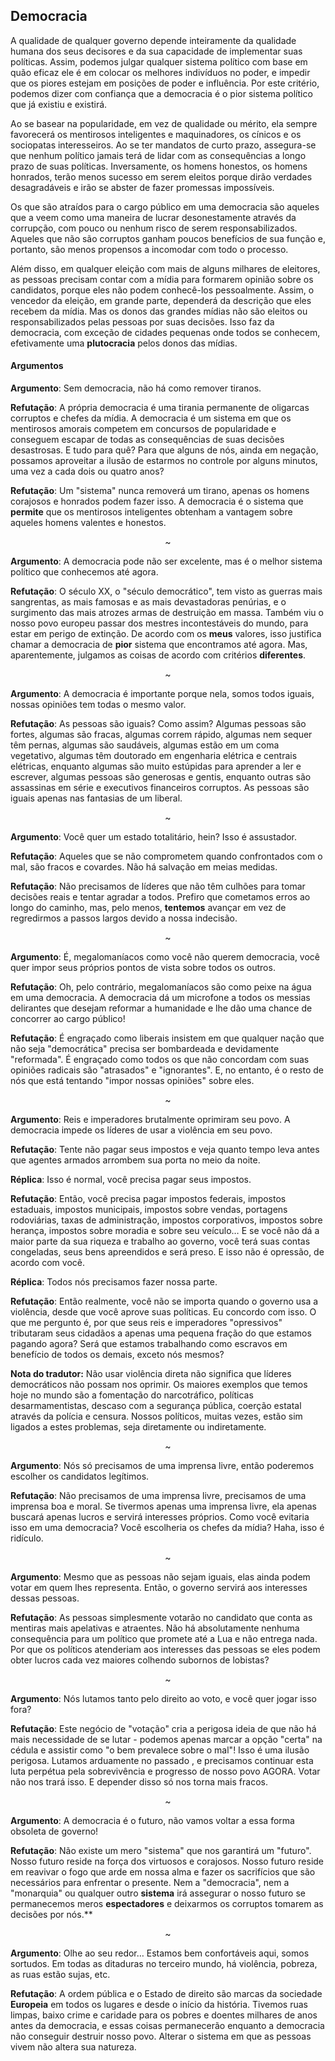 ## Democracia

A qualidade de qualquer governo depende inteiramente da qualidade humana dos seus decisores e da sua capacidade de implementar suas políticas. Assim, podemos julgar qualquer sistema político com base em quão eficaz ele é em colocar os melhores indivíduos no poder, e impedir que os piores estejam em posições de poder e influência. Por este critério, podemos dizer com confiança que a democracia é o pior sistema político que já existiu e existirá.

Ao se basear na popularidade, em vez de qualidade ou mérito, ela sempre favorecerá os mentirosos inteligentes e maquinadores, os cínicos e os sociopatas interesseiros. Ao se ter mandatos de curto prazo, assegura-se que nenhum político jamais terá de lidar com as consequências a longo prazo de suas políticas. Inversamente, os homens honestos, os homens honrados, terão menos sucesso em serem eleitos porque dirão verdades desagradáveis e irão se abster de fazer promessas impossíveis.

Os que são atraídos para o cargo público em uma democracia são aqueles que a veem como uma maneira de lucrar desonestamente através da corrupção, com pouco ou nenhum risco de serem responsabilizados. Aqueles que não são corruptos ganham poucos benefícios de sua função e, portanto, são menos propensos a incomodar com todo o processo.

Além disso, em qualquer eleição com mais de alguns milhares de eleitores, as pessoas precisam contar com a mídia para formarem opinião sobre os candidatos, porque eles não podem conhecê-los pessoalmente. Assim, o vencedor da eleição, em grande parte, dependerá da descrição que eles recebem da mídia. Mas os donos das grandes mídias não são eleitos ou responsabilizados pelas pessoas por suas decisões. Isso faz da democracia, com exceção de cidades pequenas onde todos se conhecem, efetivamente uma **plutocracia** pelos donos das mídias.

#### Argumentos

**Argumento**: Sem democracia, não há como remover tiranos.

**Refutação**: A própria democracia é uma tirania permanente de oligarcas corruptos e chefes da mídia. A democracia é um sistema em que os mentirosos amorais competem em concursos de popularidade e conseguem escapar de todas as consequências de suas decisões desastrosas. E tudo para quê? Para que alguns de nós, ainda em negação, possamos aproveitar a ilusão de estarmos no controle por alguns minutos, uma vez a cada dois ou quatro anos?

**Refutação**: Um "sistema" nunca removerá um tirano, apenas os homens corajosos e honrados podem fazer isso. A democracia é o sistema que **permite** que os mentirosos inteligentes obtenham a vantagem sobre aqueles homens valentes e honestos.

<p align="center">~</p>

**Argumento**: A democracia pode não ser excelente, mas é o melhor sistema político que conhecemos até agora.

**Refutação**: O século XX, o "século democrático", tem visto as guerras mais sangrentas, as mais famosas e as mais devastadoras penúrias, e o surgimento das mais atrozes armas de destruição em massa. Também viu o nosso povo europeu passar dos mestres incontestáveis do mundo, para estar em perigo de extinção. De acordo com os **meus** valores, isso justifica chamar a democracia de **pior** sistema que encontramos até agora. Mas, aparentemente, julgamos as coisas de acordo com critérios **diferentes**.

<p align="center">~</p>

**Argumento**: A democracia é importante porque nela, somos todos iguais, nossas opiniões tem todas o mesmo valor.

**Refutação**: As pessoas são iguais? Como assim? Algumas pessoas são fortes, algumas são fracas, algumas correm rápido, algumas nem sequer têm pernas, algumas são saudáveis, algumas estão em um coma vegetativo, algumas têm doutorado em engenharia elétrica e centrais elétricas, enquanto algumas são muito estúpidas para aprender a ler e escrever, algumas pessoas são generosas e gentis, enquanto outras são assassinas em série e executivos financeiros corruptos. As pessoas são iguais apenas nas fantasias de um liberal.

<p align="center">~</p>

**Argumento**: Você quer um estado totalitário, hein? Isso é assustador.

**Refutação**: Aqueles que se não comprometem quando confrontados com o mal, são fracos e covardes. Não há salvação em meias medidas.

**Refutação**: Não precisamos de líderes que não têm culhões para tomar decisões reais e tentar agradar a todos. Prefiro que cometamos erros ao longo do caminho, mas, pelo menos, **tentemos** avançar em vez de regredirmos a passos largos devido a nossa indecisão.

<p align="center">~</p>

**Argumento**: É, megalomaníacos como você não querem democracia, você quer impor seus próprios pontos de vista sobre todos os outros.

**Refutação**: Oh, pelo contrário, megalomaníacos são como peixe na água em uma democracia. A democracia dá um microfone a todos os messias delirantes que desejam reformar a humanidade e lhe dão uma chance de concorrer ao cargo público!

**Refutação**: É engraçado como liberais insistem em que qualquer nação que não seja "democrática" precisa ser bombardeada e devidamente "reformada". É engraçado como todos os que não concordam com suas opiniões radicais são "atrasados" e "ignorantes". E, no entanto, é o resto de nós que está tentando "impor nossas opiniões" sobre eles.

<p align="center">~</p>

**Argumento**: Reis e imperadores brutalmente oprimiram seu povo. A democracia impede os líderes de usar a violência em seu povo.

**Refutação**: Tente não pagar seus impostos e veja quanto tempo leva antes que agentes armados arrombem sua porta no meio da noite.

**Réplica**: Isso é normal, você precisa pagar seus impostos.

**Refutação**: Então, você precisa pagar impostos federais, impostos estaduais, impostos municipais, impostos sobre vendas, portagens rodoviárias, taxas de administração, impostos corporativos, impostos sobre herança, impostos sobre moradia e sobre seu veículo… E se você não dá a maior parte da sua riqueza e trabalho ao governo, você terá suas contas congeladas, seus bens apreendidos e será preso. E isso não é opressão, de acordo com você.

**Réplica**: Todos nós precisamos fazer nossa parte.

**Refutação**: Então realmente, você não se importa quando o governo usa a violência, desde que você aprove suas políticas. Eu concordo com isso. O que me pergunto é, por que seus reis e imperadores "opressivos" tributaram seus cidadãos a apenas uma pequena fração do que estamos pagando agora? Será que estamos trabalhando como escravos em benefício de todos os demais, exceto nós mesmos?

**Nota do tradutor:** Não usar violência direta não significa que líderes democráticos não possam nos oprimir. Os maiores exemplos que temos hoje no mundo são a fomentação do narcotráfico, políticas desarmamentistas, descaso com a segurança pública, coerção estatal através da polícia e censura. Nossos políticos, muitas vezes, estão sim ligados a estes problemas, seja diretamente ou indiretamente.

<p align="center">~</p>

**Argumento**: Nós só precisamos de uma imprensa livre, então poderemos escolher os candidatos legítimos.

**Refutação**: Não precisamos de uma imprensa livre, precisamos de uma imprensa boa e moral. Se tivermos apenas uma imprensa livre, ela apenas buscará apenas lucros e servirá interesses próprios. Como você evitaria isso em uma democracia? Você escolheria os chefes da mídia? Haha, isso é ridículo.

<p align="center">~</p>

**Argumento**: Mesmo que as pessoas não sejam iguais, elas ainda podem votar em quem lhes representa. Então, o governo servirá aos interesses dessas pessoas.

**Refutação**: As pessoas simplesmente votarão no candidato que conta as mentiras mais apelativas e atraentes. Não há absolutamente nenhuma consequência para um político que promete até a Lua e não entrega nada. Por que os políticos atenderiam aos interesses das pessoas se eles podem obter lucros cada vez maiores colhendo subornos de lobistas?

<p align="center">~</p>

**Argumento**: Nós lutamos tanto pelo direito ao voto, e você quer jogar isso fora?

**Refutação**: Este negócio de "votação" cria a perigosa ideia de que não há mais necessidade de se lutar - podemos apenas marcar a opção "certa" na cédula e assistir como "o bem prevalece sobre o mal"! Isso é uma ilusão perigosa. Lutamos arduamente no passado , e precisamos continuar esta luta perpétua pela sobrevivência e progresso de nosso povo AGORA. Votar não nos trará isso. E depender disso só nos torna mais fracos.

<p align="center">~</p>

**Argumento**: A democracia é o futuro, não vamos voltar a essa forma obsoleta de governo!

**Refutação**: Não existe um mero "sistema" que nos garantirá um "futuro". Nosso futuro reside na força dos virtuosos e corajosos. Nosso futuro reside em reavivar o fogo que arde em nossa alma e fazer os sacrifícios que são necessários para enfrentar o presente. Nem a "democracia", nem a "monarquia" ou qualquer outro **sistema** irá assegurar o nosso futuro se permanecemos meros **espectadores** e deixarmos os corruptos tomarem as decisões por nós.**

<p align="center">~</p>

**Argumento**: Olhe ao seu redor… Estamos bem confortáveis aqui, somos sortudos. Em todas as ditaduras no terceiro mundo, há violência, pobreza, as ruas estão sujas, etc.

**Refutação**: A ordem pública e o Estado de direito são marcas da sociedade **Europeia** em todos os lugares e desde o início da história. Tivemos ruas limpas, baixo crime e caridade para os pobres e doentes milhares de anos antes da democracia, e essas coisas permanecerão enquanto a democracia não conseguir destruir nosso povo. Alterar o sistema em que as pessoas vivem não altera sua natureza.


